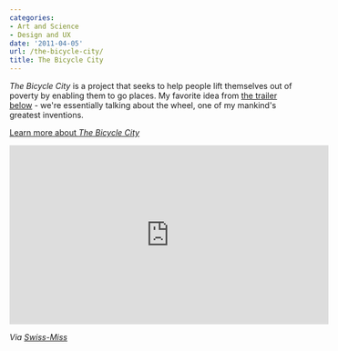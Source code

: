 ```yaml
---
categories:
- Art and Science
- Design and UX
date: '2011-04-05'
url: /the-bicycle-city/
title: The Bicycle City
---
```


<em>The Bicycle City</em> is a project that seeks to help people lift themselves out of poverty by enabling them to go places. My favorite idea from <a href="http://vimeo.com/20370519">the trailer below</a> - we're essentially talking about the wheel, one of my mankind's greatest inventions.

<a href="http://thebicyclecityfilm.com/">Learn more about <em>The Bicycle City</em></a>

<p align="center"><div class="fluid-vids"><iframe src="https://player.vimeo.com/video/20370519?byline=0" width="560" height="315" frameborder="0"></iframe></div></p>

<em>Via <a href="http://www.swiss-miss.com/2011/03/the-bicycle-city-trailer.html">Swiss-Miss</a></em>